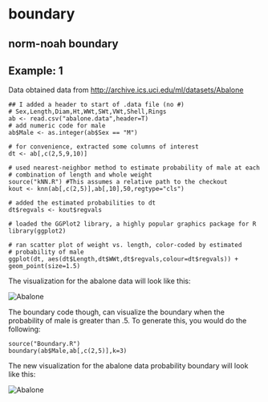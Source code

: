 boundary
========

norm-noah boundary
-----------------------

Example: 1
-----------------

Data obtained data from 
  http://archive.ics.uci.edu/ml/datasets/Abalone
  
```{r }
## I added a header to start of .data file (no #)
# Sex,Length,Diam,Ht,WWt,SWt,VWt,Shell,Rings
ab <- read.csv("abalone.data",header=T)
# add numeric code for male
ab$Male <- as.integer(ab$Sex == "M")

# for convenience, extracted some columns of interest
dt <- ab[,c(2,5,9,10)]

# used nearest-neighbor method to estimate probability of male at each
# combination of length and whole weight
source("kNN.R") #This assumes a relative path to the checkout
kout <- knn(ab[,c(2,5)],ab[,10],50,regtype="cls")

# added the estimated probabilities to dt
dt$regvals <- kout$regvals

# loaded the GGPlot2 library, a highly popular graphics package for R
library(ggplot2)

# ran scatter plot of weight vs. length, color-coded by estimated
# probability of male
ggplot(dt, aes(dt$Length,dt$WWt,dt$regvals,colour=dt$regvals)) + geom_point(size=1.5)
```

The visualization for the abalone data will look like this:

![Abalone](https://raw.github.com/noahgift/boundary/master/images/abalone.png)

The boundary code though, can visualize the boundary when the probability of male is greater than .5.
To generate this, you would do the following:

```{r }
source("Boundary.R")
boundary(ab$Male,ab[,c(2,5)],k=3)
```
The new visualization for the abalone data probability boundary will look like this:

![Abalone](https://raw.github.com/noahgift/boundary/master/images/boundary.png)
